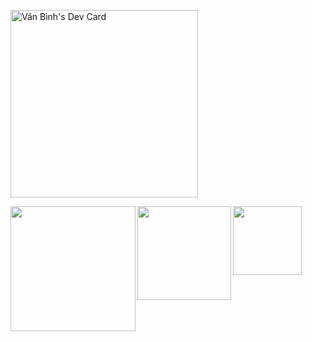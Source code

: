 <span><a href="https://app.daily.dev/binhstatic"><img src="https://api.daily.dev/devcards/75a080b80d1149feb52cd8391427b454.png?r=xmn" width="300" alt="Văn Bình's Dev Card"/></a><span>


<span><img align="left" width="200"  src="https://media.giphy.com/media/LOhyMRGvJ7A2l6dGQM/giphy.gif"></span>
<span><img align="left" width="150" src="https://media.giphy.com/media/LOhyMRGvJ7A2l6dGQM/giphy.gif"></span>
<span><img align="left" width="110"  src="https://media.giphy.com/media/LOhyMRGvJ7A2l6dGQM/giphy.gif"></span>


